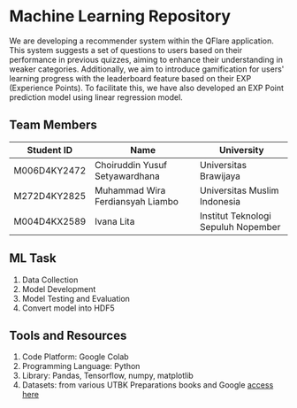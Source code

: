 # Machine Learning Repository

We are developing a recommender system within the QFlare application. This system suggests a set of questions to users based on their performance in previous quizzes, aiming to enhance their understanding in weaker categories. Additionally, we aim to introduce gamification for users' learning progress with the leaderboard feature based on their EXP (Experience Points). To facilitate this, we have also developed an EXP Point prediction model using linear regression model.

## Team Members

| Student ID      | Name                             | University                         |
|-----------------|----------------------------------|------------------------------------|
| M006D4KY2472    | Choiruddin Yusuf Setyawardhana  | Universitas Brawijaya              |
| M272D4KY2825    | Muhammad Wira Ferdiansyah Liambo| Universitas Muslim Indonesia       |
| M004D4KX2589    | Ivana Lita                       | Institut Teknologi Sepuluh Nopember|

## ML Task
1. Data Collection
2. Model Development
3. Model Testing and Evaluation
4. Convert model into HDF5

## Tools and Resources
1. Code Platform: Google Colab
2. Programming Language: Python
3. Library: Pandas, Tensorflow, numpy, matplotlib
4. Datasets: from various UTBK Preparations books and Google [access here](https://drive.google.com/drive/folders/1AcEinBDjYzxP4g2nVyau5ZgWqzsK9o49)

